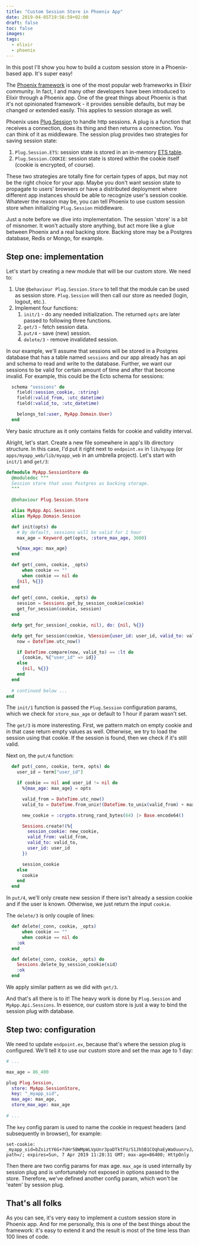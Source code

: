 ```yaml
---
title: "Custom Session Store in Phoenix App"
date: 2019-04-05T19:56:59+02:00
draft: false
toc: false
images:
tags: 
  - elixir
  - phoenix
---
```


In this post I'll show you how to build a custom session store in a Phoenix-based app. It's super easy!

The [Phoenix framework](https://github.com/phoenixframework/phoenix) is one of the most popular web frameworks in Elixir community. In fact, I and many other developers have been introduced to Elixir through a Phoenix app. One of the great things about Phoenix is that it's not opinionated framework - it provides sensible defaults, but may be changed or extended easily. This applies to session storage as well.

Phoenix uses [Plug.Session](https://hexdocs.pm/plug/Plug.Session.html) to handle http sessions. A plug is a function that receives a connection, does its thing and then returns a connection. You can think of it as middleware. The session plug provides two strategies for saving session state:

1. `Plug.Session.ETS`: session state is stored in an in-memory [ETS table](https://elixir-lang.org/getting-started/mix-otp/ets.html).
2. `Plug.Session.COOKIE`: session state is stored within the cookie itself (cookie is encrypted, of course).

These two strategies are totally fine for certain types of apps, but may not be the right choice for your app. Maybe you don't want session state to propagate to users' browsers or have a distributed deployment where different app instances should be able to recognize user's session cookie. Whatever the reason may be, you can tell Phoenix to use custom session store when initializing `Plug.Session` middleware.

Just a note before we dive into implementation. The session 'store' is a bit of misnomer. It won't actually store anything, but act more like a glue between Phoenix and a real backing store. Backing store may be a Postgres database, Redis or Mongo, for example.  

## Step one: implementation

Let's start by creating a new module that will be our custom store. We need to:

1. Use `@behaviour Plug.Session.Store` to tell that the module can be used as session store. `Plug.Session` will then call our store as needed (login, logout, etc.).
2. Implement four functions:
    1. `init/1` - do any needed initialization. The returned `opts` are later passed to following three functions.
    2. `get/3` - fetch session data.
    3. `put/4` - save (new) session.
    4. `delete/3` - remove invalidated session.

In our example, we'll assume that sessions will be stored in a Postgres database that has a table named `sessions` and our app already has an api and schema to read and write to the database. Further, we want our sessions to be valid for certain amount of time and after that become invalid. For example, this could be the Ecto schema for sessions:

```elixir
  schema "sessions" do
    field(:session_cookie, :string)
    field(:valid_from, :utc_datetime)
    field(:valid_to, :utc_datetime)

    belongs_to(:user, MyApp.Domain.User)
  end
```

Very basic structure as it only contains fields for cookie and validity interval.

Alright, let's start. Create a new file somewhere in app's lib directory structure. In this case, I'd put it right next to `endpoint.ex` in `lib/myapp` (or `apps/myapp_web/lib/myapp_web` in an umbrella project). Let's start with `init/1` and `get/3`:

```elixir
defmodule MyApp.SessionStore do
  @moduledoc """
  Session store that uses Postgres as backing storage.
  """
  
  @behaviour Plug.Session.Store

  alias MyApp.Api.Sessions
  alias MyApp.Domain.Session

  def init(opts) do
    # By default, sessions will be valid for 1 hour
    max_age = Keyword.get(opts, :store_max_age, 3600)

    %{max_age: max_age}
  end

  def get(_conn, cookie, _opts)
      when cookie == ""
      when cookie == nil do
    {nil, %{}}
  end
  
  def get(_conn, cookie, _opts) do
    session = Sessions.get_by_session_cookie(cookie)
    get_for_session(cookie, session)
  end

  defp get_for_session(_cookie, nil), do: {nil, %{}}

  defp get_for_session(cookie, %Session{user_id: user_id, valid_to: valid_to}) do
    now = DateTime.utc_now()

    if DateTime.compare(now, valid_to) == :lt do
      {cookie, %{"user_id" => id}}
    else
      {nil, %{}}
    end
  end
  
  # continued below ...
end
```

The `init/1` function is passed the `Plug.Session` configuration params, which we check for `store_max_age` or default to 1 hour if param wasn't set.

The `get/3` is more insteresting. First, we pattern match on empty cookie and in that case return empty values as well. Otherwise, we try to load the session using that cookie. If the session is found, then we check if it's still valid.

Next on, the `put/4` function:

```elixir
  def put(_conn, cookie, term, opts) do
    user_id = term["user_id"]

    if cookie == nil and user_id != nil do
      %{max_age: max_age} = opts

      valid_from = DateTime.utc_now()
      valid_to = DateTime.from_unix!(DateTime.to_unix(valid_from) + max_age)

      new_cookie = :crypto.strong_rand_bytes(64) |> Base.encode64()

      Sessions.create!(%{
        session_cookie: new_cookie,
        valid_from: valid_from,
        valid_to: valid_to,
        user_id: user_id
      })

      session_cookie
    else
      cookie
    end
  end
```

In `put/4`, we'll only create new session if there isn't already a session cookie and if the user is known. Otherwise, we just return the input `cookie`.

The `delete/3` is only couple of lines:

```elixir
  def delete(_conn, cookie, _opts)
      when cookie == ""
      when cookie == nil do
    :ok
  end

  def delete(_conn, cookie, _opts) do
    Sessions.delete_by_session_cookie(sid)
    :ok
  end
```

We apply similar pattern as we did with `get/3`.

And that's all there is to it! The heavy work is done by `Plug.Session` and `MyApp.Api.Sessions`. In essence, our custom store is just a way to bind the session plug with database.
 
## Step two: configuration

We need to update `endpoint.ex`, because that's where the session plug is configured. We'll tell it to use our custom store and set the max age to 1 day:

```elixir
# ...

max_age = 86_400

plug Plug.Session,
  store: MyApp.SessionStore,
  key: "_myapp_sid",
  max_age: max_age,
  store_max_age: max_age
  
# ...
```

The `key` config param is used to name the cookie in request headers (and subsequently in browser), for example:

```
set-cookie: _myapp_sid=bZsiztY6G+7UHr5BWMpWLVpUnr3paDTktFU/S1Jh5B1COqhaEyWaOuunrvJ/D8FvcMQzl1nw/z+1blhhtlFgAQ==; path=/; expires=Sun, 7 Apr 2019 11:28:31 GMT; max-age=86400; HttpOnly
```

Then there are two config params for max age. `max_age` is used internally by session plug and is unfortunately not exposed in options passed to the store. Therefore, we've defined another config param, which won't be 'eaten' by session plug.

## That's all folks

As you can see, it's very easy to implement a custom session store in Phoenix app. And for me personally, this is one of the best things about the framework: it's easy to extend it and the result is most of the time less than 100 lines of code.